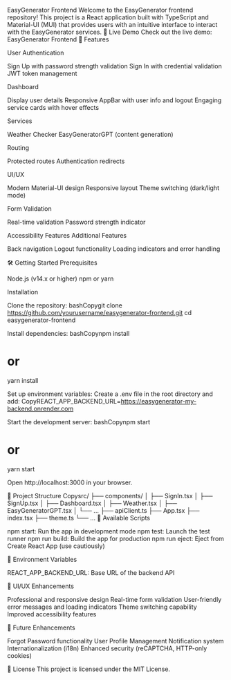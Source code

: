 EasyGenerator Frontend
Welcome to the EasyGenerator frontend repository! This project is a React application built with TypeScript and Material-UI (MUI) that provides users with an intuitive interface to interact with the EasyGenerator services.
🚀 Live Demo
Check out the live demo: EasyGenerator Frontend
🌟 Features

User Authentication

Sign Up with password strength validation
Sign In with credential validation
JWT token management


Dashboard

Display user details
Responsive AppBar with user info and logout
Engaging service cards with hover effects


Services

Weather Checker
EasyGeneratorGPT (content generation)


Routing

Protected routes
Authentication redirects


UI/UX

Modern Material-UI design
Responsive layout
Theme switching (dark/light mode)


Form Validation

Real-time validation
Password strength indicator


Accessibility Features
Additional Features

Back navigation
Logout functionality
Loading indicators and error handling



🛠 Getting Started
Prerequisites

Node.js (v14.x or higher)
npm or yarn

Installation

Clone the repository:
bashCopygit clone https://github.com/yourusername/easygenerator-frontend.git
cd easygenerator-frontend

Install dependencies:
bashCopynpm install
# or
yarn install

Set up environment variables:
Create a .env file in the root directory and add:
CopyREACT_APP_BACKEND_URL=https://easygenerator-my-backend.onrender.com

Start the development server:
bashCopynpm start
# or
yarn start

Open http://localhost:3000 in your browser.

📁 Project Structure
Copysrc/
├── components/
│   ├── SignIn.tsx
│   ├── SignUp.tsx
│   ├── Dashboard.tsx
│   ├── Weather.tsx
│   ├── EasyGeneratorGPT.tsx
│   └── ...
├── apiClient.ts
├── App.tsx
├── index.tsx
├── theme.ts
└── ...
📜 Available Scripts

npm start: Run the app in development mode
npm test: Launch the test runner
npm run build: Build the app for production
npm run eject: Eject from Create React App (use cautiously)

🔐 Environment Variables

REACT_APP_BACKEND_URL: Base URL of the backend API

🎨 UI/UX Enhancements

Professional and responsive design
Real-time form validation
User-friendly error messages and loading indicators
Theme switching capability
Improved accessibility features

🚀 Future Enhancements

Forgot Password functionality
User Profile Management
Notification system
Internationalization (i18n)
Enhanced security (reCAPTCHA, HTTP-only cookies)

📄 License
This project is licensed under the MIT License.